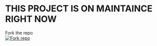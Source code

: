 # THIS PROJECT IS ON MAINTAINCE RIGHT NOW
Fork the repo
    <br>
<a href='https://github.com/Extontony/Exton-Md/fork' target="_blank"><img alt='Fork repo' src='https://img.shields.io/badge/Fork Repo-100000?style=for-the-badge&logo=scan&logoColor=white&labelColor=black&color=black'/></a>
